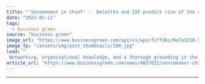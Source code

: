 ```yaml
---
title: "'Sensemaker in chief' -  Deloitte and IIF predict rise of the chief sustainability officer"
date: "2021-02-11"
tags: 
  - business green
source: "business green"
image_url: "https://www.businessgreen.com/api/v1/wps/fcff36c/8e7a3210-54b5-4a08-9abc-e769fa0a7133/7/boardroom-1-185x114.jpg"
image_fp: "/assets/img/post_thumbnails/180.jpg"
lead: "
 Networking, organisational knowledge, and a thorough grounding in the business singled out as essential attributes for CSOs in report from IIF and Deloitte ..."
article_url: "https://www.businessgreen.com/news/4027032/sensemaker-chief-deloitte-iif-predict-rise-chief-sustainability-officer"
---
```


---
